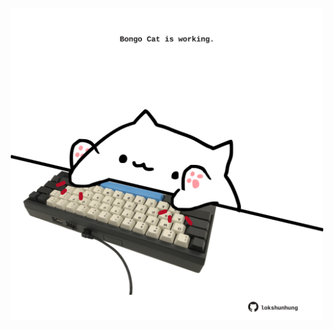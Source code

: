 <!-- built at 26/03/2025, 13:07:16 UTC -->
<p align="center">
  <img width="500" height="500" src="./ReadmeImage.svg">
</p>
